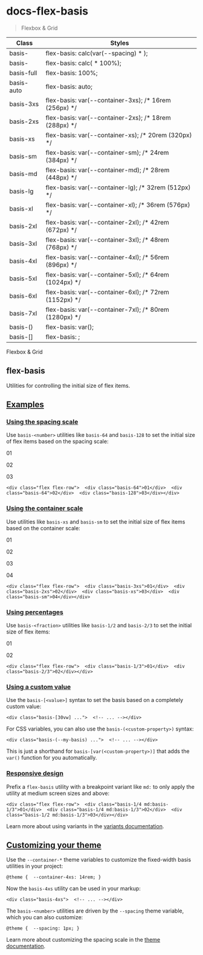 # docs-flex-basis

> Flexbox & Grid

| Class                     | Styles                                                 |
| ------------------------- | ------------------------------------------------------ |
| basis-<number>            | flex-basis: calc(var(--spacing) * <number>);           |
| basis-<fraction>          | flex-basis: calc(<fraction> * 100%);                   |
| basis-full                | flex-basis: 100%;                                      |
| basis-auto                | flex-basis: auto;                                      |
| basis-3xs                 | flex-basis: var(--container-3xs); /* 16rem (256px) */  |
| basis-2xs                 | flex-basis: var(--container-2xs); /* 18rem (288px) */  |
| basis-xs                  | flex-basis: var(--container-xs); /* 20rem (320px) */   |
| basis-sm                  | flex-basis: var(--container-sm); /* 24rem (384px) */   |
| basis-md                  | flex-basis: var(--container-md); /* 28rem (448px) */   |
| basis-lg                  | flex-basis: var(--container-lg); /* 32rem (512px) */   |
| basis-xl                  | flex-basis: var(--container-xl); /* 36rem (576px) */   |
| basis-2xl                 | flex-basis: var(--container-2xl); /* 42rem (672px) */  |
| basis-3xl                 | flex-basis: var(--container-3xl); /* 48rem (768px) */  |
| basis-4xl                 | flex-basis: var(--container-4xl); /* 56rem (896px) */  |
| basis-5xl                 | flex-basis: var(--container-5xl); /* 64rem (1024px) */ |
| basis-6xl                 | flex-basis: var(--container-6xl); /* 72rem (1152px) */ |
| basis-7xl                 | flex-basis: var(--container-7xl); /* 80rem (1280px) */ |
| basis-(<custom-property>) | flex-basis: var(<custom-property>);                    |
| basis-[<value>]           | flex-basis: <value>;                                   |

Flexbox & Grid

## flex-basis

Utilities for controlling the initial size of flex items.

## [Examples](#examples)

### [Using the spacing scale](#using-the-spacing-scale)

Use `basis-<number>` utilities like `basis-64` and `basis-128` to set the initial size of flex items based on the spacing scale:

01

02

03

    <div class="flex flex-row">  <div class="basis-64">01</div>  <div class="basis-64">02</div>  <div class="basis-128">03</div></div>

### [Using the container scale](#using-the-container-scale)

Use utilities like `basis-xs` and `basis-sm` to set the initial size of flex items based on the container scale:

01

02

03

04

    <div class="flex flex-row">  <div class="basis-3xs">01</div>  <div class="basis-2xs">02</div>  <div class="basis-xs">03</div>  <div class="basis-sm">04</div></div>

### [Using percentages](#using-percentages)

Use `basis-<fraction>` utilities like `basis-1/2` and `basis-2/3` to set the initial size of flex items:

01

02

    <div class="flex flex-row">  <div class="basis-1/3">01</div>  <div class="basis-2/3">02</div></div>

### [Using a custom value](#using-a-custom-value)

Use the `basis-[<value>]` syntax to set the basis based on a completely custom value:

    <div class="basis-[30vw] ...">  <!-- ... --></div>

For CSS variables, you can also use the `basis-(<custom-property>)` syntax:

    <div class="basis-(--my-basis) ...">  <!-- ... --></div>

This is just a shorthand for `basis-[var(<custom-property>)]` that adds the `var()` function for you automatically.

### [Responsive design](#responsive-design)

Prefix a `flex-basis` utility with a breakpoint variant like `md:` to only apply the utility at medium screen sizes and above:

    <div class="flex flex-row">  <div class="basis-1/4 md:basis-1/3">01</div>  <div class="basis-1/4 md:basis-1/3">02</div>  <div class="basis-1/2 md:basis-1/3">03</div></div>

Learn more about using variants in the [variants documentation](/docs/hover-focus-and-other-states).

## [Customizing your theme](#customizing-your-theme)

Use the `--container-*` theme variables to customize the fixed-width basis utilities in your project:

    @theme {  --container-4xs: 14rem; }

Now the `basis-4xs` utility can be used in your markup:

    <div class="basis-4xs">  <!-- ... --></div>

The `basis-<number>` utilities are driven by the `--spacing` theme variable, which you can also customize:

    @theme {  --spacing: 1px; }

Learn more about customizing the spacing scale in the [theme documentation](about:/docs/theme#customizing-your-theme).
